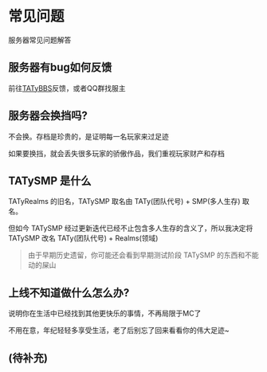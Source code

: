 # 常见问题

服务器常见问题解答

## 服务器有bug如何反馈

前往[TATyBBS](https://bbs.tatysmp.love/index.php?forums/bug%E5%8F%8D%E9%A6%88.5/)反馈，或者QQ群找服主

## 服务器会换挡吗?

不会换。存档是珍贵的，是证明每一名玩家来过足迹

如果要换挡，就会丢失很多玩家的骄傲作品，我们重视玩家财产和存档

## TATySMP 是什么

TATyRealms 的旧名，TATySMP 取名由 TATy(团队代号) + SMP(多人生存) 取名。

但如今 TATySMP 经过更新迭代已经不止包含多人生存的含义了，所以我决定将 TATySMP 改名 TATy(团队代号) + Realms(领域)

> 由于早期历史遗留，你可能还会看到早期测试阶段 TATySMP 的东西和不能动的屎山

## 上线不知道做什么怎么办?

说明你在生活中已经找到其他更快乐的事情，不再局限于MC了

不用在意，年纪轻轻多享受生活，老了后别忘了回来看看你的伟大足迹~

## (待补充)
